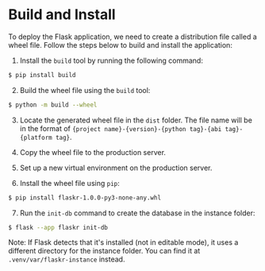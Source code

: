 # Build and Install

To deploy the Flask application, we need to create a distribution file called a wheel file. Follow the steps below to build and install the application:

1. Install the `build` tool by running the following command:

```bash
$ pip install build
```

2. Build the wheel file using the `build` tool:

```bash
$ python -m build --wheel
```

3. Locate the generated wheel file in the `dist` folder. The file name will be in the format of `{project name}-{version}-{python tag}-{abi tag}-{platform tag}`.

4. Copy the wheel file to the production server.

5. Set up a new virtual environment on the production server.

6. Install the wheel file using `pip`:

```bash
$ pip install flaskr-1.0.0-py3-none-any.whl
```

7. Run the `init-db` command to create the database in the instance folder:

```bash
$ flask --app flaskr init-db
```

Note: If Flask detects that it's installed (not in editable mode), it uses a different directory for the instance folder. You can find it at `.venv/var/flaskr-instance` instead.
